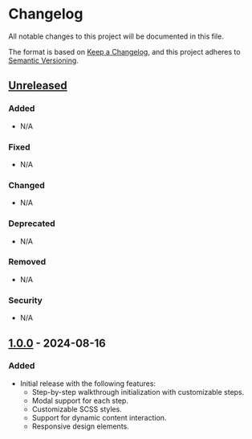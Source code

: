 # Changelog

All notable changes to this project will be documented in this file.

The format is based on [Keep a Changelog](https://keepachangelog.com/en/1.0.0/), and this project adheres to [Semantic Versioning](https://semver.org/spec/v2.0.0.html).

## [Unreleased]

### Added
- N/A

### Fixed
- N/A

### Changed
- N/A

### Deprecated
- N/A

### Removed
- N/A

### Security
- N/A


## [1.0.0] - 2024-08-16

### Added
- Initial release with the following features:
    - Step-by-step walkthrough initialization with customizable steps.
    - Modal support for each step.
    - Customizable SCSS styles.
    - Support for dynamic content interaction.
    - Responsive design elements.

[Unreleased]: https://github.com/ouladck/walkthrough.vue/compare/v1.0.1...HEAD
[1.0.1]: https://github.com/ouladck/walkthrough.vue/compare/v1.0.0...v1.0.1
[1.0.0]: https://github.com/ouladck/walkthrough.vue/releases/tag/v1.0.0